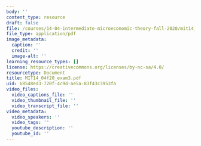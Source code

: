 ```yaml
---
body: ''
content_type: resource
draft: false
file: /courses/14-04-intermediate-microeconomic-theory-fall-2020/mit14_04f20_exam3.pdf
file_type: application/pdf
image_metadata:
  caption: ''
  credit: ''
  image-alt: ''
learning_resource_types: []
license: https://creativecommons.org/licenses/by-nc-sa/4.0/
resourcetype: Document
title: MIT14_04f20_exam3.pdf
uid: 68548ed3-720f-4c9d-ae5a-83f43c3953fa
video_files:
  video_captions_file: ''
  video_thumbnail_file: ''
  video_transcript_file: ''
video_metadata:
  video_speakers: ''
  video_tags: ''
  youtube_description: ''
  youtube_id: ''
---
```

